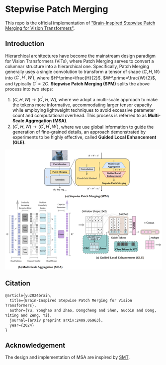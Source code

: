 # Stepwise Patch Merging

This repo is the official implementation of ["Brain-Inspired Stepwise Patch Merging for Vision Transformers"](https://arxiv.org/abs/2409.06963).

## Introduction

Hierarchical architectures have become the mainstream design paradigm for Vision Transformers (ViTs), where Patch Merging serves to convert a columnar structure into a hierarchical one.
Specifically, Patch Merging generally uses a single convolution to transform a tensor of shape $(C, H, W)$ into $(C^\prime, H^\prime, W^\prime)$, where $H^\prime=\frac{H}{2}$, $W^\prime=\frac{W}{2}$, and typically $C^\prime=2C$.
**Stepwise Patch Merging (SPM)** splits the above process into two steps:
1. $(C, H, W)\rightarrow (C^\prime, H, W)$, where we adopt a multi-scale approach to make the tokens more informative, accommodating larger tensor capacity while employing lightweight techniques to avoid excessive parameter count and computational overhead. This process is referred to as **Multi-Scale Aggregation (MSA)**.
2. $(C^\prime, H, W)\rightarrow (C^\prime, H^\prime, W^\prime)$, where we use global information to guide the generation of fine-grained details, an approach demonstrated by experiments to be highly effective, called **Guided Local Enhancement (GLE)**.

![](figures/teaser.png)

## Citation

```
@article{yu2024brain,
  title={Brain-Inspired Stepwise Patch Merging for Vision Transformers},
  author={Yu, Yonghao and Zhao, Dongcheng and Shen, Guobin and Dong, Yiting and Zeng, Yi},
  journal={arXiv preprint arXiv:2409.06963},
  year={2024}
}
```

## Acknowledgement

The design and implementation of MSA are inspired by [SMT](https://github.com/AFeng-x/SMT).